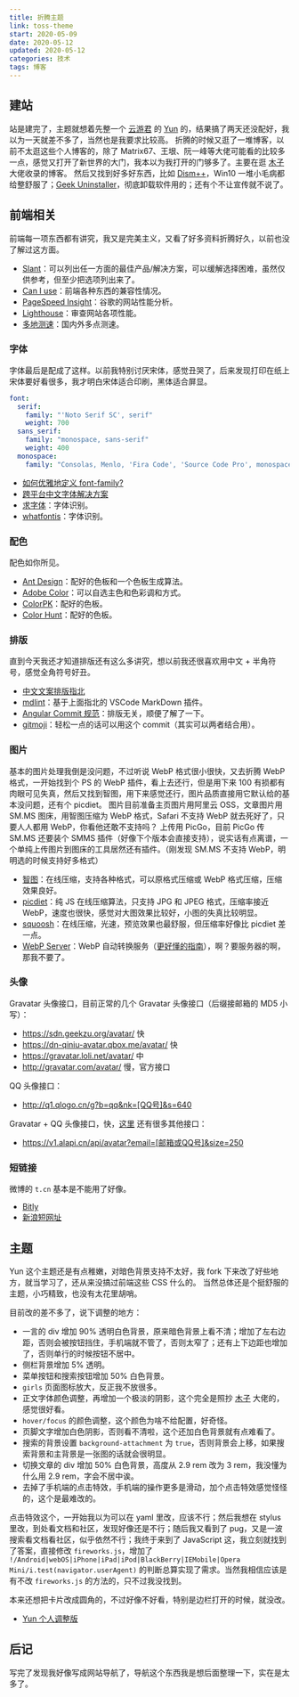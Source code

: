 ```yaml
---
title: 折腾主题
link: toss-theme
start: 2020-05-09
date: 2020-05-12
updated: 2020-05-12
categories: 技术
tags: 博客
---
```


## 建站

站是建完了，主题就想着先整一个 [云游君](https://www.yunyoujun.cn) 的 [Yun](https://github.com/YunYouJun/hexo-theme-yun) 的，结果搞了两天还没配好，我以为一天就差不多了，当然也是我要求比较高。
折腾的时候又逛了一堆博客，以前不太逛这些个人博客的，除了 Matrix67、王垠、阮一峰等大佬可能看的比较多一点，感觉又打开了新世界的大门，我本以为我打开的门够多了。主要在逛 [木子](https://blog.k8s.li) 大佬收录的博客。
然后又找到好多好东西，比如 [Dism++](https://www.chuyu.me/zh-Hans)，Win10 一堆小毛病都给整舒服了；[Geek Uninstaller](https://geekuninstaller.com)，彻底卸载软件用的；还有个不让宣传就不说了。

<!-- more -->

## 前端相关

前端每一项东西都有讲究，我又是完美主义，又看了好多资料折腾好久，以前也没了解过这方面。

- [Slant](https://www.slant.co)：可以列出任一方面的最佳产品/解决方案，可以缓解选择困难，虽然仅供参考，但至少把选项列出来了。
- [Can I use](https://caniuse.com)：前端各种东西的兼容性情况。
- [PageSpeed Insight](https://developers.google.com/speed/pagespeed/insights/?hl=zh-cn)：谷歌的网站性能分析。
- [Lighthouse](https://developers.google.com/web/tools/lighthouse)：审查网站各项性能。
- [多地测速](https://ping.chinaz.com)：国内外多点测速。

### 字体

字体最后是配成了这样。以前我特别讨厌宋体，感觉丑哭了，后来发现打印在纸上宋体要好看很多，我才明白宋体适合印刷，黑体适合屏显。

```yml
font:
  serif:
    family: "'Noto Serif SC', serif"
    weight: 700
  sans_serif:
    family: "monospace, sans-serif"
    weight: 400
  monospace:
    family: "Consolas, Menlo, 'Fira Code', 'Source Code Pro', monospace"
```

- [如何优雅地定义 font-family?](https://www.zhihu.com/question/37593717)
- [跨平台中文字体解决方案](http://zenozeng.github.io/fonts.css)
- [求字体](http://www.qiuziti.com)：字体识别。
- [whatfontis](https://www.whatfontis.com)：字体识别。

### 配色

配色如你所见。

- [Ant Design](https://ant.design/docs/spec/colors-cn)：配好的色板和一个色板生成算法。
- [Adobe Color](https://color.adobe.com/zh/create)：可以自选主色和色彩调和方式。
- [ColorPK](https://react.colorpk.com)：配好的色板。
- [Color Hunt](https://colorhunt.co/palettes/trendy)：配好的色板。

### 排版

直到今天我还才知道排版还有这么多讲究，想以前我还很喜欢用中文 + 半角符号，感觉全角符号好丑。

- [中文文案排版指北](https://github.com/sparanoid/chinese-copywriting-guidelines/blob/master/README.zh-CN.md)
- [mdlint](https://marketplace.visualstudio.com/items?itemName=ZhixiangZhang.mdlint)：基于上面指北的 VSCode MarkDown 插件。
- [Angular Commit 规范](http://www.ruanyifeng.com/blog/2016/01/commit_message_change_log.html)：排版无关，顺便了解了一下。
- [gitmoji](https://gitmoji.carloscuesta.me)：轻松一点的话可以用这个 commit（其实可以两者结合用）。

### 图片

基本的图片处理我倒是没问题，不过听说 WebP 格式很小很快，又去折腾 WebP 格式，一开始找到个 PS 的 WebP 插件，看上去还行，但是用下来 100 有损都有肉眼可见失真，然后又找到智图，用下来感觉还行，图片品质直接用它默认给的基本没问题，还有个 picdiet。
图片目前准备主页图片用阿里云 OSS，文章图片用 SM.MS 图床，用智图压缩为 WebP 格式，Safari 不支持 WebP 就去死好了，只要人人都用 WebP，你看他还敢不支持吗？
上传用 PicGo，目前 PicGo 传 SM.MS 还要装个 SMMS 插件（好像下个版本会直接支持），说实话有点离谱，一个单纯上传图片到图床的工具居然还有插件。（刚发现 SM.MS 不支持 WebP，明明选的时候支持好多格式）

- [智图](https://zhitu.isux.us)：在线压缩，支持各种格式，可以原格式压缩或 WebP 格式压缩，压缩效果良好。
- [picdiet](https://www.picdiet.com/zh-cn)：纯 JS 在线压缩算法，只支持 JPG 和 JPEG 格式，压缩率接近 WebP，速度也很快，感觉对大图效果比较好，小图的失真比较明显。
- [squoosh](https://squoosh.app)：在线压缩，光速，预览效果也最舒服，但压缩率好像比 picdiet 差一点。
- [WebP Server](https://nova.moe/re-introduce-webp-server)：WebP 自动转换服务（[更好懂的指南](https://blog.k8s.li/oh-my-webpsh.html)），啊？要服务器的啊，那我不要了。

### 头像

Gravatar 头像接口，目前正常的几个 Gravatar 头像接口（后缀接邮箱的 MD5 小写）：

- <https://sdn.geekzu.org/avatar/> 快
- <https://dn-qiniu-avatar.qbox.me/avatar/> 快
- <https://gravatar.loli.net/avatar/> 中
- <http://gravatar.com/avatar/> 慢，官方接口

QQ 头像接口：

- <http://q1.qlogo.cn/g?b=qq&nk=[QQ号]&s=640>

Gravatar + QQ 头像接口，快，[这里](https://www.alapi.net) 还有很多其他接口：

- <https://v1.alapi.cn/api/avatar?email=[邮箱或QQ号]&size=250>

### 短链接

微博的 `t.cn` 基本是不能用了好像。

- [Bitly](https://bit.ly)
- [新浪短网址](https://www.sina.lt)

## 主题

Yun 这个主题还是有点稚嫩，对暗色背景支持不太好，我 fork 下来改了好些地方，就当学习了，还从来没搞过前端这些 CSS 什么的。
当然总体还是个挺舒服的主题，小巧精致，也没有太花里胡哨。

目前改的差不多了，说下调整的地方：

- 一言的 div 增加 90% 透明白色背景，原来暗色背景上看不清；增加了左右边距，否则会被按钮挡住，手机端就不管了，否则太窄了；还有上下边距也增加了，否则单行的时候按钮不居中。
- 侧栏背景增加 5% 透明。
- 菜单按钮和搜索按钮增加 50% 白色背景。
- `girls` 页面图标放大，反正我不放很多。
- 正文字体颜色调整，再增加一个极淡的阴影，这个完全是照抄 [木子](https://blog.k8s.li) 大佬的，感觉很好看。
- `hover/focus` 的颜色调整，这个颜色为啥不给配置，好奇怪。
- 页脚文字增加白色阴影，否则看不清啦，这个还加白色背景就有点难看了。
- 搜索的背景设置 `background-attachment` 为 `true`，否则背景会上移，如果搜索背景和主背景是一张图的话就会很明显。
- 切换文章的 div 增加 50% 白色背景，高度从 2.9 rem 改为 3 rem，我没懂为什么用 2.9 rem，字会不居中诶。
- 去掉了手机端的点击特效，手机端的操作更多是滑动，加个点击特效感觉怪怪的，这个是最难改的。

点击特效这个，一开始我以为可以在 yaml 里改，应该不行；然后我想在 stylus 里改，到处看文档和社区，发现好像还是不行；随后我又看到了 pug，又是一波搜索看文档看社区，似乎依然不行；我终于来到了 JavaScript 这，我立刻就找到了答案，直接修改 `fireworks.js`，增加了 `!/Android|webOS|iPhone|iPad|iPod|BlackBerry|IEMobile|Opera Mini/i.test(navigator.userAgent)` 的判断总算实现了需求。当然我相信应该是有不改 `fireworks.js` 的方法的，只不过我没找到。

本来还想把卡片改成圆角的，不过好像不好看，特别是边栏打开的时候，就没改。

- [Yun 个人调整版](https://github.com/cloudfox2/hexo-theme-yun)

## 后记

写完了发现我好像写成网站导航了，导航这个东西我是想后面整理一下，实在是太多了。
